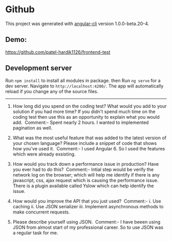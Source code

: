 # Github

This project was generated with [angular-cli](https://github.com/angular/angular-cli) version 1.0.0-beta.20-4.

## Demo:

https://github.com/patel-hardik1126/frontend-test

## Development server

Run `npm install` to install all modules in package. then
Run `ng serve` for a dev server. Navigate to `http://localhost:4200/`. The app will automatically reload if you change any of the source files.

---

1. How long did you spend on the coding test? What would you add to your solution if you had more time? If you didn't spend much time on the coding test then use this as an opportunity to explain what you would add.
   &nbsp;Comment:- Spent nearly 2 hours. I wanted to implemented pagination as well.

2. What was the most useful feature that was added to the latest version of your chosen language? Please include a
   snippet of code that shows how you've used it.
   &nbsp;Comment:- I used Angular 6. So I used the features which were already exsisting.

3. How would you track down a performance issue in production? Have you ever had to do this?
   &nbsp;Comment:- Intial step would be verify the network log on the browser; which will help me identify if there is any javascript, css, ajax request which is causing the performance issue. There is a plugin available called Yslow which can help identify the issue.

4. How would you improve the API that you just used?
   &nbsp;Comment:-
   i. Use caching
   ii. Use JSON serializer
   iii. Implement asynchronous methods to make concurrent requests.

5. Please describe yourself using JSON.
   &nbsp;Comment:-
   I have beeen using JSON from almost start of my professional career. So to use JSON was a regular task for me.
